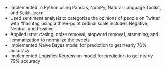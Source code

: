 -	Implemented in Python using Pandas, NumPy, Natural Language Toolkit, and Scikit-learn  
-	Used sentiment analysis to categorize the opinions of people on Twitter with #hashtag using a three-point ordinal scale includes Negative, Neutral, and Positive  
-	Applied letter casing, noise removal, stopword removal, stemming, and lemmatization to normalize the tweets  
-	Implemented Naïve Bayes model for prediction to get nearly 76%  accuracy  
-	Implemented Logistics Regression model for prediction to get nearly 79% accuracy     

